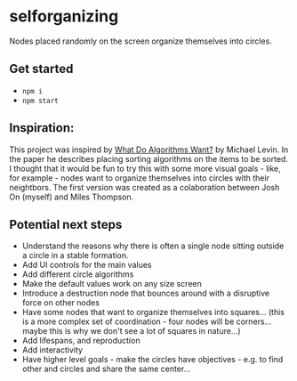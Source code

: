 # selforganizing
Nodes placed randomly on the screen organize themselves into circles.

## Get started
- ``npm i``
- ``npm start``

## Inspiration:

This project was inspired by [What Do Algorithms Want?](https://thoughtforms.life/what-do-algorithms-want-a-new-paper-on-the-emergence-of-surprising-behavior-in-the-most-unexpected-places/) by Michael Levin. In the paper he describes placing sorting algorithms on the items to be sorted. I thought that it would be fun to try this with some more visual goals - like, for example - nodes want to organize themselves into circles with their neightbors. The first version was created as a colaboration between Josh On (myself) and Miles Thompson.

## Potential next steps

- Understand the reasons why there is often a single node sitting outside a circle in a stable formation.
- Add UI controls for the main values
- Add different circle algorithms
- Make the default values work on any size screen
- Introduce a destruction node that bounces around with a disruptive force on other nodes
- Have some nodes that want to organize themselves into squares... (this is a more complex set of coordination - four nodes will be corners... maybe this is why we don't see a lot of squares in nature...)
- Add lifespans, and reproduction
- Add interactivity
- Have higher level goals - make the circles have objectives - e.g. to find other and circles and share the same center...